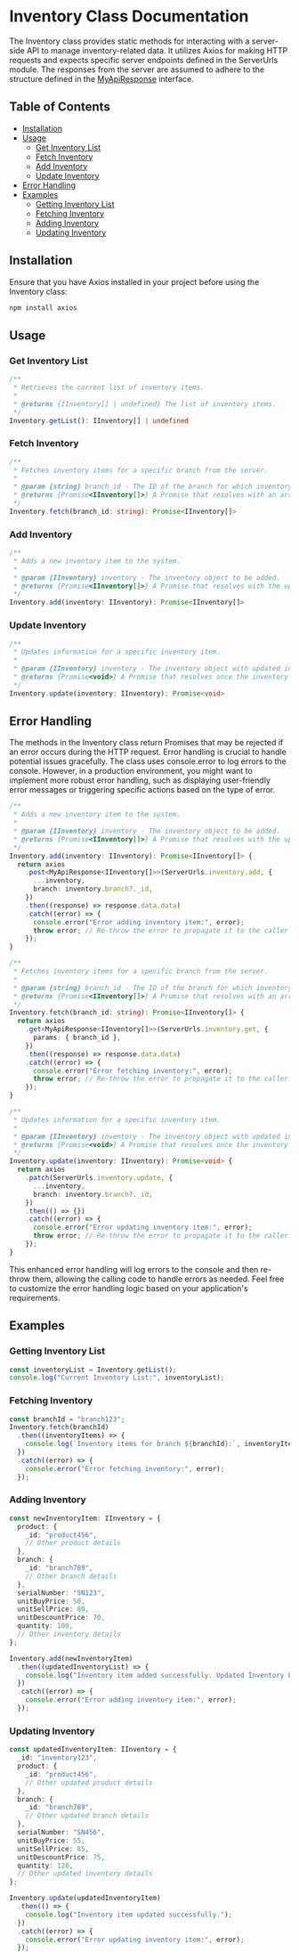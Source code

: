 # Inventory Class Documentation
The Inventory class provides static methods for interacting with a server-side API to manage inventory-related data. It utilizes Axios for making HTTP requests and expects specific server endpoints defined in the ServerUrls module. The responses from the server are assumed to adhere to the structure defined in the [MyApiResponse](./../unified-response.md) interface.

## Table of Contents
 - [Installation](#installation)
 - [Usage](#usage)
    - [Get Inventory List](#get-inventory-list)
    - [Fetch Inventory](#fetch-inventory)
    - [Add Inventory](#add-inventory)
    - [Update Inventory](#update-inventory)
 - [Error Handling](#error-handling)
 - [Examples](#examples)
    - [Getting Inventory List](#getting-inventory-list)
    - [Fetching Inventory](#fetching-inventory)
    - [Adding Inventory](#adding-inventory)
    - [Updating Inventory](#updating-inventory)
## Installation
Ensure that you have Axios installed in your project before using the Inventory class:

```bash
npm install axios
```
## Usage
### Get Inventory List
```typescript
/**
 * Retrieves the current list of inventory items.
 *
 * @returns {IInventory[] | undefined} The list of inventory items.
 */
Inventory.getList(): IInventory[] | undefined
```
### Fetch Inventory
```typescript
/**
 * Fetches inventory items for a specific branch from the server.
 *
 * @param {string} branch_id - The ID of the branch for which inventory items are to be fetched.
 * @returns {Promise<IInventory[]>} A Promise that resolves with an array of inventory items for the specified branch.
 */
Inventory.fetch(branch_id: string): Promise<IInventory[]>
```
### Add Inventory
```typescript
/**
 * Adds a new inventory item to the system.
 *
 * @param {IInventory} inventory - The inventory object to be added.
 * @returns {Promise<IInventory[]>} A Promise that resolves with the updated list of inventory items after the addition.
 */
Inventory.add(inventory: IInventory): Promise<IInventory[]>
```
### Update Inventory
```typescript
/**
 * Updates information for a specific inventory item.
 *
 * @param {IInventory} inventory - The inventory object with updated information.
 * @returns {Promise<void>} A Promise that resolves once the inventory item is successfully updated.
 */
Inventory.update(inventory: IInventory): Promise<void>
```
## Error Handling
The methods in the Inventory class return Promises that may be rejected if an error occurs during the HTTP request. Error handling is crucial to handle potential issues gracefully. The class uses console.error to log errors to the console. However, in a production environment, you might want to implement more robust error handling, such as displaying user-friendly error messages or triggering specific actions based on the type of error.

```typescript
/**
 * Adds a new inventory item to the system.
 *
 * @param {IInventory} inventory - The inventory object to be added.
 * @returns {Promise<IInventory[]>} A Promise that resolves with the updated list of inventory items after the addition.
 */
Inventory.add(inventory: IInventory): Promise<IInventory[]> {
  return axios
    .post<MyApiResponse<IInventory[]>>(ServerUrls.inventory.add, {
      ...inventory,
      branch: inventory.branch?._id,
    })
    .then((response) => response.data.data)
    .catch((error) => {
      console.error("Error adding inventory item:", error);
      throw error; // Re-throw the error to propagate it to the caller
    });
}

/**
 * Fetches inventory items for a specific branch from the server.
 *
 * @param {string} branch_id - The ID of the branch for which inventory items are to be fetched.
 * @returns {Promise<IInventory[]>} A Promise that resolves with an array of inventory items for the specified branch.
 */
Inventory.fetch(branch_id: string): Promise<IInventory[]> {
  return axios
    .get<MyApiResponse<IInventory[]>>(ServerUrls.inventory.get, {
      params: { branch_id },
    })
    .then((response) => response.data.data)
    .catch((error) => {
      console.error("Error fetching inventory:", error);
      throw error; // Re-throw the error to propagate it to the caller
    });
}

/**
 * Updates information for a specific inventory item.
 *
 * @param {IInventory} inventory - The inventory object with updated information.
 * @returns {Promise<void>} A Promise that resolves once the inventory item is successfully updated.
 */
Inventory.update(inventory: IInventory): Promise<void> {
  return axios
    .patch(ServerUrls.inventory.update, {
      ...inventory,
      branch: inventory.branch?._id,
    })
    .then(() => {})
    .catch((error) => {
      console.error("Error updating inventory item:", error);
      throw error; // Re-throw the error to propagate it to the caller
    });
}
```
This enhanced error handling will log errors to the console and then re-throw them, allowing the calling code to handle errors as needed. Feel free to customize the error handling logic based on your application's requirements.

## Examples
### Getting Inventory List
```typescript
const inventoryList = Inventory.getList();
console.log("Current Inventory List:", inventoryList);
```
### Fetching Inventory
```typescript
const branchId = "branch123";
Inventory.fetch(branchId)
  .then((inventoryItems) => {
    console.log(`Inventory items for branch ${branchId}:`, inventoryItems);
  })
  .catch((error) => {
    console.error("Error fetching inventory:", error);
  });
```
### Adding Inventory
```typescript
const newInventoryItem: IInventory = {
  product: {
    _id: "product456",
    // Other product details
  },
  branch: {
    _id: "branch789",
    // Other branch details
  },
  serialNumber: "SN123",
  unitBuyPrice: 50,
  unitSellPrice: 80,
  unitDescountPrice: 70,
  quantity: 100,
  // Other inventory details
};

Inventory.add(newInventoryItem)
  .then((updatedInventoryList) => {
    console.log("Inventory item added successfully. Updated Inventory List:", updatedInventoryList);
  })
  .catch((error) => {
    console.error("Error adding inventory item:", error);
  });
```
### Updating Inventory
```typescript
const updatedInventoryItem: IInventory = {
  _id: "inventory123",
  product: {
    _id: "product456",
    // Other updated product details
  },
  branch: {
    _id: "branch789",
    // Other updated branch details
  },
  serialNumber: "SN456",
  unitBuyPrice: 55,
  unitSellPrice: 85,
  unitDescountPrice: 75,
  quantity: 120,
  // Other updated inventory details
};

Inventory.update(updatedInventoryItem)
  .then(() => {
    console.log("Inventory item updated successfully.");
  })
  .catch((error) => {
    console.error("Error updating inventory item:", error);
  });
```


